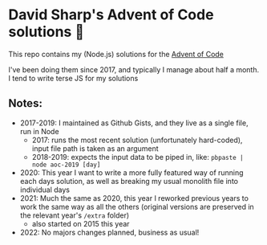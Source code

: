 # David Sharp's Advent of Code solutions 🎄
This repo contains my (Node.js) solutions for the [Advent of Code](https://adventofcode.com)

I've been doing them since 2017, and typically I manage about half a month. I tend to write terse JS for my solutions

## Notes:
* 2017-2019: I maintained as Github Gists, and they live as a single file, run in Node
    * 2017: runs the most recent solution (unfortunately hard-coded), input file path is taken as an argument
    * 2018-2019: expects the input data to be piped in, like: `pbpaste | node aoc-2019 [day]`
* 2020: This year I want to write a more fully featured way of running each days solution, as well as breaking my usual monolith file into individual days
* 2021: Much the same as 2020, this year I reworked previous years to work the same way as all the others (original versions are preserved in the relevant year's `/extra` folder)
    * also started on 2015 this year
* 2022: No majors changes planned, business as usual!
